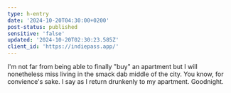 ```yaml
---
type: h-entry
date: '2024-10-20T04:30:00+0200'
post-status: published
sensitive: 'false'
updated: '2024-10-20T02:30:23.585Z'
client_id: 'https://indiepass.app/'
---
```

I'm not far from being able to finally "buy" an apartment but I will nonetheless miss living in the smack dab middle of the city. You know, for convience's sake. I say as I return drunkenly to my apartment. Goodnight.
